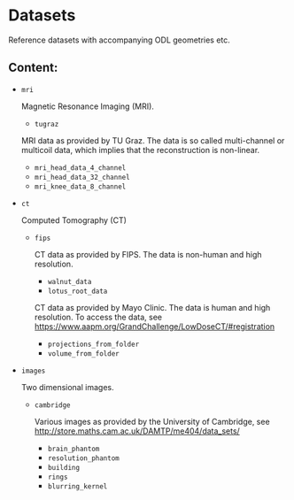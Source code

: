 # Datasets

Reference datasets with accompanying ODL geometries etc.

## Content:

* `mri`

  Magnetic Resonance Imaging (MRI).
  * `tugraz`

  MRI data as provided by TU Graz. The data is so called multi-channel or multicoil data, which implies that the reconstruction is non-linear.
    * `mri_head_data_4_channel`
    * `mri_head_data_32_channel`
    * `mri_knee_data_8_channel`
* `ct`

  Computed Tomography (CT)
  * `fips`

    CT data as provided by FIPS. The data is non-human and high resolution.
    * `walnut_data`
    * `lotus_root_data`


    CT data as provided by Mayo Clinic. The data is human and high resolution. To access the data, see https://www.aapm.org/GrandChallenge/LowDoseCT/#registration
    * `projections_from_folder`
    * `volume_from_folder`
* `images`

  Two dimensional images.
  * `cambridge`

    Various images as provided by the University of Cambridge, see http://store.maths.cam.ac.uk/DAMTP/me404/data_sets/
    * `brain_phantom`
    * `resolution_phantom`
    * `building`
    * `rings`
    * `blurring_kernel`